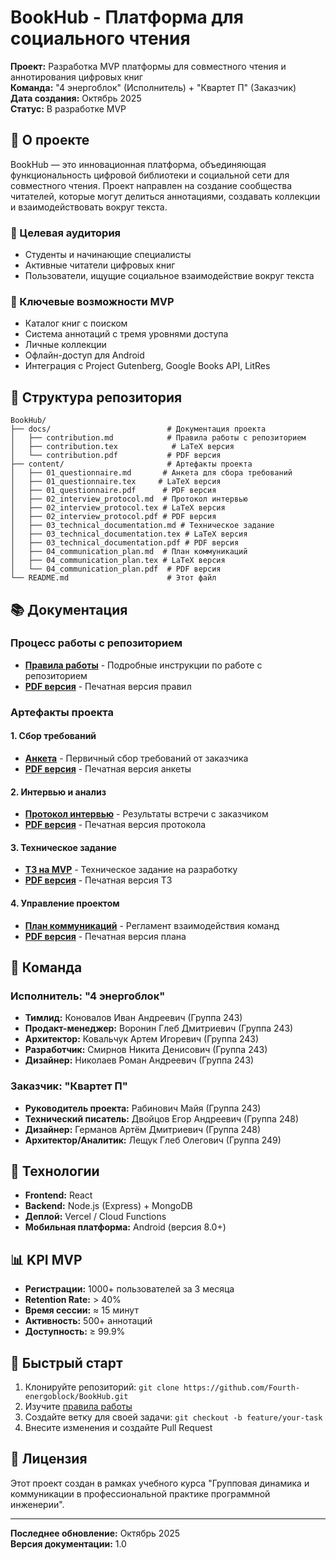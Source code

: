 # BookHub - Платформа для социального чтения

**Проект:** Разработка MVP платформы для совместного чтения и аннотирования цифровых книг  
**Команда:** "4 энергоблок" (Исполнитель) + "Квартет П" (Заказчик)  
**Дата создания:** Октябрь 2025  
**Статус:** В разработке MVP

## 📖 О проекте

BookHub — это инновационная платформа, объединяющая функциональность цифровой библиотеки и социальной сети для совместного чтения. Проект направлен на создание сообщества читателей, которые могут делиться аннотациями, создавать коллекции и взаимодействовать вокруг текста.

### 🎯 Целевая аудитория
- Студенты и начинающие специалисты
- Активные читатели цифровых книг
- Пользователи, ищущие социальное взаимодействие вокруг текста

### 🚀 Ключевые возможности MVP
- Каталог книг с поиском
- Система аннотаций с тремя уровнями доступа
- Личные коллекции
- Офлайн-доступ для Android
- Интеграция с Project Gutenberg, Google Books API, LitRes

## 📁 Структура репозитория

```
BookHub/
├── docs/                          # Документация проекта
│   ├── contribution.md            # Правила работы с репозиторием
│   ├── contribution.tex            # LaTeX версия
│   └── contribution.pdf           # PDF версия
├── content/                       # Артефакты проекта
│   ├── 01_questionnaire.md       # Анкета для сбора требований
│   ├── 01_questionnaire.tex     # LaTeX версия
│   ├── 01_questionnaire.pdf      # PDF версия
│   ├── 02_interview_protocol.md  # Протокол интервью
│   ├── 02_interview_protocol.tex # LaTeX версия
│   ├── 02_interview_protocol.pdf # PDF версия
│   ├── 03_technical_documentation.md # Техническое задание
│   ├── 03_technical_documentation.tex # LaTeX версия
│   ├── 03_technical_documentation.pdf # PDF версия
│   ├── 04_communication_plan.md  # План коммуникаций
│   ├── 04_communication_plan.tex # LaTeX версия
│   └── 04_communication_plan.pdf  # PDF версия
└── README.md                      # Этот файл
```

## 📚 Документация

### Процесс работы с репозиторием
- **[Правила работы](docs/contribution.md)** - Подробные инструкции по работе с репозиторием
- **[PDF версия](docs/contribution.pdf)** - Печатная версия правил

### Артефакты проекта

#### 1. Сбор требований
- **[Анкета](content/01_questionnaire.md)** - Первичный сбор требований от заказчика
- **[PDF версия](content/01_questionnaire.pdf)** - Печатная версия анкеты

#### 2. Интервью и анализ
- **[Протокол интервью](content/02_interview_protocol.md)** - Результаты встречи с заказчиком
- **[PDF версия](content/02_interview_protocol.pdf)** - Печатная версия протокола

#### 3. Техническое задание
- **[ТЗ на MVP](content/03_technical_documentation.md)** - Техническое задание на разработку
- **[PDF версия](content/03_technical_documentation.pdf)** - Печатная версия ТЗ

#### 4. Управление проектом
- **[План коммуникаций](content/04_communication_plan.md)** - Регламент взаимодействия команд
- **[PDF версия](content/04_communication_plan.pdf)** - Печатная версия плана

## 👥 Команда

### Исполнитель: "4 энергоблок"
- **Тимлид:** Коновалов Иван Андреевич (Группа 243)
- **Продакт-менеджер:** Воронин Глеб Дмитриевич (Группа 243)
- **Архитектор:** Ковальчук Артем Игоревич (Группа 243)
- **Разработчик:** Смирнов Никита Денисович (Группа 243)
- **Дизайнер:** Николаев Роман Андреевич (Группа 243)

### Заказчик: "Квартет П"
- **Руководитель проекта:** Рабинович Майя (Группа 243)
- **Технический писатель:** Двойцов Егор Андреевич (Группа 248)
- **Дизайнер:** Германов Артём Дмитриевич (Группа 248)
- **Архитектор/Аналитик:** Лещук Глеб Олегович (Группа 249)

## 🔧 Технологии

- **Frontend:** React
- **Backend:** Node.js (Express) + MongoDB
- **Деплой:** Vercel / Cloud Functions
- **Мобильная платформа:** Android (версия 8.0+)

## 📊 KPI MVP

- **Регистрации:** 1000+ пользователей за 3 месяца
- **Retention Rate:** > 40%
- **Время сессии:** ≈ 15 минут
- **Активность:** 500+ аннотаций
- **Доступность:** ≥ 99.9%

## 🚀 Быстрый старт

1. Клонируйте репозиторий: `git clone https://github.com/Fourth-energoblock/BookHub.git`
2. Изучите [правила работы](docs/contribution.md)
3. Создайте ветку для своей задачи: `git checkout -b feature/your-task`
4. Внесите изменения и создайте Pull Request

## 📝 Лицензия

Этот проект создан в рамках учебного курса "Групповая динамика и коммуникации в профессиональной практике программной инженерии".

---

**Последнее обновление:** Октябрь 2025  
**Версия документации:** 1.0